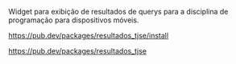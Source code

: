 Widget para exibição de resultados de querys para a disciplina de programação para dispositivos móveis.

https://pub.dev/packages/resultados_tjse/install

https://pub.dev/packages/resultados_tjse
